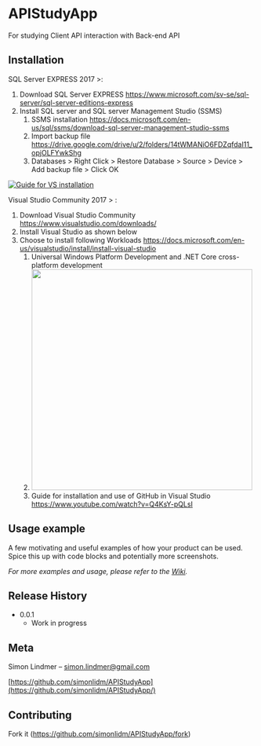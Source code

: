 # APIStudyApp

For studying Client API interaction with Back-end API


## Installation

SQL Server EXPRESS 2017 >:

1. Download SQL Server EXPRESS https://www.microsoft.com/sv-se/sql-server/sql-server-editions-express
2. Install SQL server and SQL server Management Studio (SSMS)
   1. SSMS installation https://docs.microsoft.com/en-us/sql/ssms/download-sql-server-management-studio-ssms
   2. Import backup file https://drive.google.com/drive/u/2/folders/14tWMANiO6FDZqfdaI11_opjOLFYwkShg
   3. Databases > Right Click > Restore Database > Source > Device > Add backup file > Click OK

  [![Guide for VS installation](https://img.youtube.com/vi/Q4KsY-pQLsI/0.jpg)](https://www.youtube.com/watch?v=Q4KsY-pQLsI)

Visual Studio Community 2017 > :

1. Download Visual Studio Community https://www.visualstudio.com/downloads/
2. Install Visual Studio as shown below
3. Choose to install following Workloads https://docs.microsoft.com/en-us/visualstudio/install/install-visual-studio
   1. Universal Windows Platform Development and .NET Core cross-platform development
   2. <img src="https://docs.microsoft.com/en-us/visualstudio/install/media/install-visual-studio-enterprise.png" width="450"/>
   3. Guide for installation and use of GitHub in Visual Studio https://www.youtube.com/watch?v=Q4KsY-pQLsI

## Usage example

A few motivating and useful examples of how your product can be used. Spice this up with code blocks and potentially more screenshots.

_For more examples and usage, please refer to the [Wiki][wiki]._


## Release History

* 0.0.1
    * Work in progress

## Meta

Simon Lindmer – simon.lindmer@gmail.com

[https://github.com/simonlidm/APIStudyApp](https://github.com/simonlidm/APIStudyApp/)

## Contributing

Fork it (<https://github.com/simonlidm/APIStudyApp/fork>)

<!-- Markdown link & img dfn's -->
[wiki]: https://github.com/simonlidm/APIStudyApp/wiki
